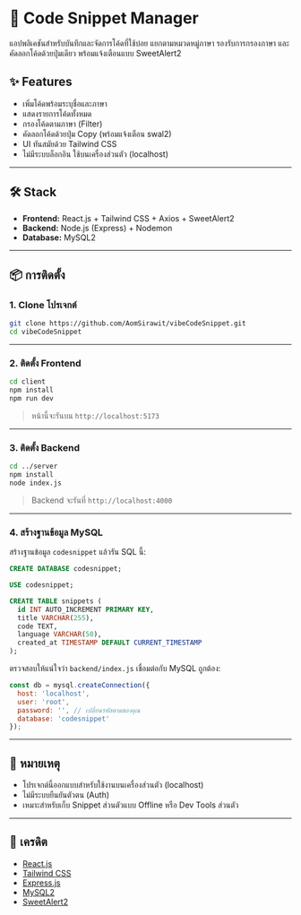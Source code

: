 # 🧠 Code Snippet Manager

แอปพลิเคชันสำหรับบันทึกและจัดการโค้ดที่ใช้บ่อย แยกตามหมวดหมู่ภาษา รองรับการกรองภาษา และคัดลอกโค้ดด้วยปุ่มเดียว พร้อมแจ้งเตือนแบบ SweetAlert2

## ✨ Features

- เพิ่มโค้ดพร้อมระบุชื่อและภาษา
- แสดงรายการโค้ดทั้งหมด
- กรองโค้ดตามภาษา (Filter)
- คัดลอกโค้ดด้วยปุ่ม Copy (พร้อมแจ้งเตือน swal2)
- UI ทันสมัยด้วย Tailwind CSS
- ไม่มีระบบล็อกอิน ใช้บนเครื่องส่วนตัว (localhost)

---

## 🛠️ Stack

- **Frontend:** React.js + Tailwind CSS + Axios + SweetAlert2
- **Backend:** Node.js (Express) + Nodemon
- **Database:** MySQL2

---

## 📦 การติดตั้ง

### 1. Clone โปรเจกต์

```bash
git clone https://github.com/AomSirawit/vibeCodeSnippet.git
cd vibeCodeSnippet
```

---

### 2. ติดตั้ง Frontend

```bash
cd client
npm install
npm run dev
```

> หน้านี้จะรันบน `http://localhost:5173`

---

### 3. ติดตั้ง Backend

```bash
cd ../server
npm install
node index.js
```

> Backend จะรันที่ `http://localhost:4000`

---

### 4. สร้างฐานข้อมูล MySQL

สร้างฐานข้อมูล `codesnippet` แล้วรัน SQL นี้:

```sql
CREATE DATABASE codesnippet;

USE codesnippet;

CREATE TABLE snippets (
  id INT AUTO_INCREMENT PRIMARY KEY,
  title VARCHAR(255),
  code TEXT,
  language VARCHAR(50),
  created_at TIMESTAMP DEFAULT CURRENT_TIMESTAMP
);
```

ตรวจสอบให้แน่ใจว่า `backend/index.js` เชื่อมต่อกับ MySQL ถูกต้อง:

```js
const db = mysql.createConnection({
  host: 'localhost',
  user: 'root',
  password: '', // เปลี่ยนรหัสตามของคุณ
  database: 'codesnippet'
});
```

---

## 📌 หมายเหตุ

- โปรเจกต์นี้ออกแบบสำหรับใช้งานบนเครื่องส่วนตัว (localhost)
- ไม่มีระบบยืนยันตัวตน (Auth)
- เหมาะสำหรับเก็บ Snippet ส่วนตัวแบบ Offline หรือ Dev Tools ส่วนตัว

---

## 🙌 เครดิต

- [React.js](https://react.dev/)
- [Tailwind CSS](https://tailwindcss.com/)
- [Express.js](https://expressjs.com/)
- [MySQL2](https://www.npmjs.com/package/mysql2)
- [SweetAlert2](https://sweetalert2.github.io/)
